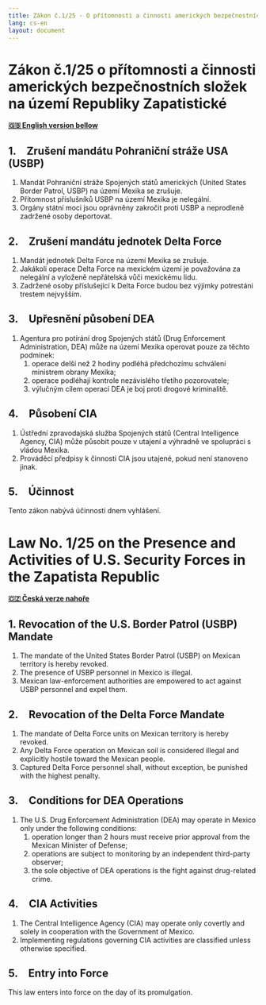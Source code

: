 ```yaml
---
title: Zákon č.1/25 - O přítomnosti a činnosti amerických bezpečnostních složek na území Svobodné zapatistické republiky Mexiko / on the Presence and Activities of U.S. Security Forces in the Free Zapatista Republic of Mexico
lang: cs-en
layout: document
---
```


# Zákon č.1/25 o přítomnosti a činnosti amerických bezpečnostních složek na území Republiky Zapatistické  

**[🇬🇧 English version bellow](#law-no-125-on-the-presence-and-activities-of-us-security-forces-in-the-zapatista-republic)**  

## 1. Zrušení mandátu Pohraniční stráže USA (USBP)  
1. Mandát Pohraniční stráže Spojených států amerických (United States Border Patrol, USBP) na území Mexika se zrušuje.  
2. Přítomnost příslušníků USBP na území Mexika je nelegální.  
3. Orgány státní moci jsou oprávněny zakročit proti USBP a neprodleně zadržené osoby deportovat.  

## 2. Zrušení mandátu jednotek Delta Force  
1. Mandát jednotek Delta Force na území Mexika se zrušuje.  
2. Jakákoli operace Delta Force na mexickém území je považována za nelegální a vyloženě nepřátelská vůči mexickému lidu.  
3. Zadržené osoby příslušející k Delta Force budou bez výjimky potrestáni trestem nejvyšším.

## 3. Upřesnění působení DEA  
1. Agentura pro potírání drog Spojených států (Drug Enforcement Administration, DEA) může na území Mexika operovat pouze za těchto podmínek:  
    1. operace delší než 2 hodiny podléhá předchozímu schválení ministrem obrany Mexika;   
    2. operace podléhají kontrole nezávislého třetího pozorovatele;  
    3. výlučným cílem operací DEA je boj proti drogové kriminalitě.  

## 4. Působení CIA  
1. Ústřední zpravodajská služba Spojených států (Central Intelligence Agency, CIA) může působit pouze v utajení a výhradně ve spolupráci s vládou Mexika.  
2. Prováděcí předpisy k činnosti CIA jsou utajené, pokud není stanoveno jinak.  

## 5. Účinnost  
Tento zákon nabývá účinnosti dnem vyhlášení.  

# Law No. 1/25 on the Presence and Activities of U.S. Security Forces in the Zapatista Republic  

 **[🇨🇿 Česká verze nahoře](#zákon-č125-o-přítomnosti-a-činnosti-amerických-bezpečnostních-složek-na-území-republiky-zapatistické)**  

## 1. Revocation of the U.S. Border Patrol (USBP) Mandate  
1. The mandate of the United States Border Patrol (USBP) on Mexican territory is hereby revoked.  
2. The presence of USBP personnel in Mexico is illegal.  
3. Mexican law-enforcement authorities are empowered to act against USBP personnel and expel them.

## 2. Revocation of the Delta Force Mandate  
1. The mandate of Delta Force units on Mexican territory is hereby revoked.  
2. Any Delta Force operation on Mexican soil is considered illegal and explicitly hostile toward the Mexican people. 
3. Captured Delta Force personnel shall, without exception, be punished with the highest penalty. 

## 3. Conditions for DEA Operations  
1. The U.S. Drug Enforcement Administration (DEA) may operate in Mexico only under the following conditions:  
    1. operation longer than 2 hours must receive prior approval from the Mexican Minister of Defense;    
    2. operations are subject to monitoring by an independent third-party observer;  
    3. the sole objective of DEA operations is the fight against drug-related crime.  

## 4. CIA Activities  
1. The Central Intelligence Agency (CIA) may operate only covertly and solely in cooperation with the Government of Mexico.  
2. Implementing regulations governing CIA activities are classified unless otherwise specified.  

## 5. Entry into Force  
This law enters into force on the day of its promulgation.
